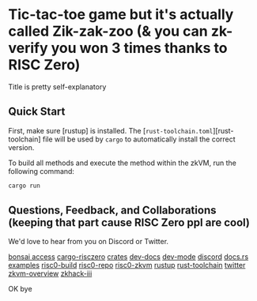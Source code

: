 # Tic-tac-toe game but it's actually called Zik-zak-zoo (& you can zk-verify you won 3 times thanks to RISC Zero)

Title is pretty self-explanatory

## Quick Start

First, make sure [rustup] is installed. The
[`rust-toolchain.toml`][rust-toolchain] file will be used by `cargo` to
automatically install the correct version.

To build all methods and execute the method within the zkVM, run the following
command:

```bash
cargo run
```

## Questions, Feedback, and Collaborations (keeping that part cause RISC Zero ppl are cool)

We'd love to hear from you on Discord or Twitter.

[bonsai access](https://bonsai.xyz/apply)
[cargo-risczero](https://docs.rs/cargo-risczero)
[crates](https://github.com/risc0/risc0/blob/main/README.md#rust-binaries)
[dev-docs](https://dev.risczero.com)
[dev-mode](https://dev.risczero.com/api/generating-proofs/dev-mode)
[discord](https://discord.gg/risczero)
[docs.rs](https://docs.rs/releases/search?query=risc0)
[examples](https://github.com/risc0/risc0/tree/main/examples)
[risc0-build](https://docs.rs/risc0-build)
[risc0-repo](https://www.github.com/risc0/risc0)
[risc0-zkvm](https://docs.rs/risc0-zkvm)
[rustup](https://rustup.rs)
[rust-toolchain](rust-toolchain.toml)
[twitter](https://twitter.com/risczero)
[zkvm-overview](https://dev.risczero.com/zkvm)
[zkhack-iii](https://www.youtube.com/watch?v=Yg_BGqj_6lg&list=PLcPzhUaCxlCgig7ofeARMPwQ8vbuD6hC5&index=5)

OK bye